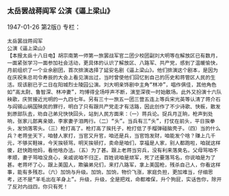 ### 太岳罢战蒋阎军  公演《逼上梁山》

1947-01-26
第2版()
专栏：

    太岳罢战蒋阎军
    公演《逼上梁山》
    【本报太岳十八日电】胡宗南第一师第一旅罢战军官二团少校团副刘大明等在解放区已有数月，一面紧张学习一面参加社会活动，更具体的认识了解放区、八路军、共产党，感到了温暖愉快，月前组织了一个业余剧团，首次排演选择了延安名剧《逼上梁山》。他们排演这个剧本，是因为在庆祝朱总司令寿辰的大会上看见演出过，当时曾使他们回忆到自己的历史和蒋管区人民的生活。现该剧已于二日在阳城烈士陵园公演。刘大明亲饰剧中主角“林冲”，唱作俱佳，其他角色如“高太尉、鲁智深、林冲妻”，均博得全场呼声不断，演至深夜一时始散场。此外又扮演十六队秧歌，庆贺接近光明的一九四七年。另有三十一旅五一团三营五连上等兵宋光英等认清了蒋介石与阎锡山祸国殃民的罪行，明白了只有跟共产党走才有活路，因此创作了不少诗歌、快板，散发到原部队去，劝自己弟兄快快回头，站到人民方面来：（一）蒋兵论。捉兵月正晌，枪声到处响，张家儿郎离亲娘，李家妻子泪两行。（二）“头”。当兵有三“头”，打仗在前头，平日挨拳头，发饷落零头。（三）枪打高了。枪打高了挨托子，枪打低了手榴弹碰脑壳子。（四）当的什么兵？老蒋坐天下，咱替人家打，当官又升官，咱还是兵，当官饱发财，咱能发个啥？赚上几千元，不够买鞋袜，今天挨顿骂，明天挨顿打，卖命是咱们，享福是人家，别人都跑啦，咱就这样傻，赶快跑他妈，看他啥办法。（五）为了甚。跟上老蒋当穷兵，没有利来落臭名，父母骂咱不孝顺，妻子骂咱没良心，亲戚说咱不归正，百姓说咱是顽军，死了还要落骂名，你说咱是为了甚。老蒋坏了心，跟上美国人，欺骗弟兄们，来打八路军，拿上美国枪，残杀自己人，你看这样事，能有多残忍。（六）加饷与升级。加饷，加饷，物价飞涨，家庭负担，更加难当，仔细思考，还不是“羊毛出在羊身上”。升级，升级，全是把戏，命都难保，升个狗屁，实话告你，除开了反对内战四，你只有死！
